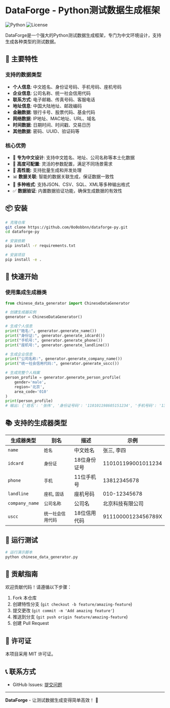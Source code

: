 # DataForge - Python测试数据生成框架

![Python](https://img.shields.io/badge/python-3.8+-blue.svg)
![License](https://img.shields.io/badge/license-MIT-green.svg)

DataForge是一个强大的Python测试数据生成框架，专门为中文环境设计，支持生成各种类型的测试数据。

## 🚀 主要特性

### 支持的数据类型
- **个人信息**: 中文姓名、身份证号码、手机号码、座机号码
- **企业信息**: 公司名称、统一社会信用代码
- **联系方式**: 电子邮箱、传真号码、客服电话
- **地址信息**: 中国大陆地址、邮政编码
- **金融数据**: 银行卡号、股票代码、基金代码
- **网络数据**: IP地址、MAC地址、URL、域名
- **时间数据**: 日期时间、时间戳、交易日历
- **其他数据**: 密码、UUID、验证码等

### 核心优势
- 🎯 **专为中文设计**: 支持中文姓名、地址、公司名称等本土化数据
- 🔧 **高度可配置**: 灵活的参数配置，满足不同场景需求
- 🚀 **高性能**: 支持批量生成和并发处理
- 📊 **数据关联**: 智能的数据关联生成，保证数据一致性
- 🎲 **多种格式**: 支持JSON、CSV、SQL、XML等多种输出格式
- ✅ **数据验证**: 内置数据验证功能，确保生成数据的有效性

## 📦 安装

```bash
# 克隆仓库
git clone https://github.com/0o0obbnn/dataforge-py.git
cd dataforge-py

# 安装依赖
pip install -r requirements.txt

# 安装项目
pip install -e .
```

## 🎯 快速开始

### 使用集成生成器类

```python
from chinese_data_generator import ChineseDataGenerator

# 创建生成器实例
generator = ChineseDataGenerator()

# 生成个人信息
print("姓名:", generator.generate_name())
print("身份证:", generator.generate_idcard())
print("手机号:", generator.generate_phone())
print("座机号:", generator.generate_landline())

# 生成企业信息
print("公司名称:", generator.generate_company_name())
print("统一社会信用代码:", generator.generate_uscc())

# 生成完整个人档案
person_profile = generator.generate_person_profile(
    gender='male',
    region='北京',
    area_code='010'
)
print(person_profile)
# 输出: {'姓名': '张伟', '身份证号码': '110101198605151234', '手机号码': '13812345678', '座机号码': '010-12345678'}
```

## 📚 支持的生成器类型

| 生成器类型 | 别名 | 描述 | 示例 |
|------------|------|------|------|
| `name` | `姓名` | 中文姓名 | 张三, 李四 |
| `idcard` | `身份证` | 18位身份证号 | 110101199001011234 |
| `phone` | `手机` | 11位手机号 | 13812345678 |
| `landline` | `座机`, `固话` | 座机号码 | 010-12345678 |
| `company_name` | `公司名称` | 公司名 | 北京科技有限公司 |
| `uscc` | `统一社会信用代码` | 18位信用代码 | 91110000123456789X |

## 🧪 运行测试

```bash
# 运行演示脚本
python chinese_data_generator.py
```

## 🤝 贡献指南

欢迎贡献代码！请遵循以下步骤：

1. Fork 本仓库
2. 创建特性分支 (`git checkout -b feature/amazing-feature`)
3. 提交更改 (`git commit -m 'Add amazing feature'`)
4. 推送到分支 (`git push origin feature/amazing-feature`)
5. 创建 Pull Request

## 📄 许可证

本项目采用 MIT 许可证。

## 📞 联系方式

- GitHub Issues: [提交问题](https://github.com/0o0obbnn/dataforge-py/issues)

---

**DataForge** - 让测试数据生成变得简单高效！ 🚀
